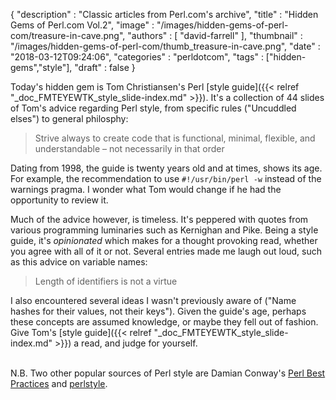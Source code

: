 {
   "description" : "Classic articles from Perl.com's archive",
   "title" : "Hidden Gems of Perl.com Vol.2",
   "image" : "/images/hidden-gems-of-perl-com/treasure-in-cave.png",
   "authors" : [
      "david-farrell"
   ],
   "thumbnail" : "/images/hidden-gems-of-perl-com/thumb_treasure-in-cave.png",
   "date" : "2018-03-12T09:24:06",
   "categories" : "perldotcom",
   "tags" : ["hidden-gems","style"],
   "draft" : false
}

Today's hidden gem is Tom Christiansen's Perl [style guide]({{< relref "_doc_FMTEYEWTK_style_slide-index.md" >}}). It's a collection of 44 slides of Tom's advice regarding Perl style, from specific rules ("Uncuddled elses") to general philosphy:

> Strive always to create code that is functional, minimal, flexible, and understandable – not necessarily in that order
> 

Dating from 1998, the guide is twenty years old and at times, shows its age. For example, the recommendation to use `#!/usr/bin/perl -w` instead of the warnings pragma. I wonder what Tom would change if he had the opportunity to review it.

Much of the advice however, is timeless. It's peppered with quotes from various programming luminaries such as Kernighan and Pike. Being a style guide, it's *opinionated* which makes for a thought provoking read, whether you agree with all of it or not. Several entries made me laugh out loud, such as this advice on variable names:

> Length of identifiers is not a virtue
>

I also encountered several ideas I wasn't previously aware of ("Name hashes for their values, not their keys"). Given the guide's age, perhaps these concepts are assumed knowledge, or maybe they fell out of fashion. Give Tom's [style guide]({{< relref "_doc_FMTEYEWTK_style_slide-index.md" >}}) a read, and judge for yourself.

\
N.B. Two other popular sources of Perl style are Damian Conway's [Perl Best Practices](http://shop.oreilly.com/product/9780596001735.do) and [perlstyle](http://perldoc.perl.org/perlstyle.html).

